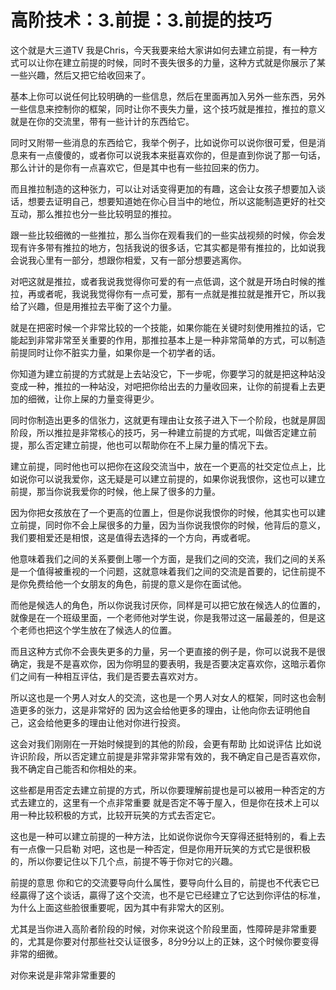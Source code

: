 # 高阶技术：3.前提：3.前提的技巧

这个就是大三道TV 我是Chris，今天我要来给大家讲如何去建立前提，有一种方式可以让你在建立前提的时候，同时不喪失很多的力量，这种方式就是你展示了某一些兴趣，然后又把它给收回来了。

基本上你可以说任何比较明确的一些信息，然后在里面再加入另外一些东西，另外一些信息来控制你的框架，同时让你不喪失力量，这个技巧就是推拉，推拉的意义就是在你的交流里，带有一些计计的东西给它。

同时又附带一些消息的东西给它，我举个例子，比如说你可以说你很可爱，但是消息来有一点傻傻的，或者你可以说我本来挺喜欢你的，但是直到你说了那一句话，那么计计的是你有一点喜欢它，但是其中也有一些拉回来的伤力。

而且推拉制造的这种张力，可以让对话变得更加的有趣，这会让女孩子想要加入谈话，想要去证明自己，想要知道她在你心目当中的地位，所以这能制造更好的社交互动，那么推拉也分一些比较明显的推拉。

跟一些比较细微的一些推拉，那么当你在观看我们的一些实战视频的时候，你会发现有许多带有推拉的地方，包括我说的很多话，它其实都是带有推拉的，比如说我会说我心里有一部分，想跟你相爱，又有一部分想要逃离你。

对吧这就是推拉，或者我说我觉得你可爱的有一点低调，这个就是开场白时候的推拉，再或者呢，我说我觉得你有一点可爱，那有一点就是推拉就是推开它，所以我给了兴趣，但是用推拉去平衡了这个力量。

就是在把密时候一个非常比较的一个技能，如果你能在关键时刻使用推拉的话，它能起到非常非常至关重要的作用，那推拉基本上是一种非常简单的方式，可以制造前提同时让你不脏实力量，如果你是一个初学者的话。

你知道为建立前提的方式就是上去站没它，下一步呢，你要学习的就是把这种站没变成一种，推拉的一种站没，对吧把你给出去的力量收回来，让你的前提看上去更加的细微，让你上屎的力量变得更少。

同时你制造出更多的信张力，这就更有理由让女孩子进入下一个阶段，也就是屏固阶段，所以推拉是非常核心的技巧，另一种建立前提的方式呢，叫做否定建立前提，那么否定建立前提，他也可以帮助你在不上屎力量的情况下去。

建立前提，同时他也可以把你在这段交流当中，放在一个更高的社交定位点上，比如说你可以说我爱你，这无疑是可以建立前提的，如果你说我恨你，这也可以建立前提，那当你说我爱你的时候，他上屎了很多的力量。

因为你把女孩放在了一个更高的位置上，但是你说我恨你的时候，他其实也可以建立前提，同时你不会上屎很多的力量，因为当你说我恨你的时候，他背后的意义，我们要相爱还是相恨，这是值得去选择的一个方向，再或者呢。

他意味着我们之间的关系要倒上哪一个方面，是我们之间的交流，我们之间的关系是一个值得被重视的一个问题，这就意味着我们之间的交流是首要的，记住前提不是你免费给他一个女朋友的角色，前提的意义是你在面试他。

而他是候选人的角色，所以你说我讨厌你，同样是可以把它放在候选人的位置的，就像是在一个班级里面，一个老师他对学生说，你是我带过这一届最差的，但是这个老师也把这个学生放在了候选人的位置。

而且这种方式你不会喪失更多的力量，另一个更直接的例子是，你可以说我不是很确定，我是不是喜欢你，因为你明显的要表明，我是否要决定喜欢你，这暗示着你们之间有一种相互评估，我们是否要去喜欢对方。

所以这也是一个男人对女人的交流，这也是一个男人对女人的框架，同时这也会制造更多的张力，这是非常好的 因为这会给他更多的理由，让他向你去证明他自己，这会给他更多的理由让他对你进行投资。

这会对我们刚刚在一开始时候提到的其他的阶段，会更有帮助 比如说评估 比如说许识阶段，所以否定建立前提是非常非常非常有效的，我不确定自己是否喜欢你，我不确定自己能否和你相处的来。

这些都是用否定去建立前提的方式，所以你要理解前提也是可以被用一种否定的方式去建立的，这里有一个点非常重要 就是否定不等于屋入，但是你在技术上可以用一种比较积极的方式，比较开玩笑的方式去否定它。

这也是一种可以建立前提的一种方法，比如说你说你今天穿得还挺特别的，看上去有一点像一只启勒 对吧，这也是一种否定，但是你用开玩笑的方式它是很积极的，所以你要记住以下几个点，前提不等于你对它的兴趣。

前提的意思 你和它的交流要导向什么属性，要导向什么目的，前提也不代表它已经贏得了这个谈话，贏得了这个交流，也不是它已经建立了它达到你评估的标准，为什么上面这些脸很重要呢，因为其中有非常大的区别。

尤其是当你进入高阶者阶段的时候，对你来说这个阶段里面，性障碎是非常重要的，尤其是你要对付那些社交认证很多，8分9分以上的正妹，这个时候你要变得非常的细微。

对你来说是非常非常重要的